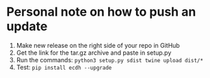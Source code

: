 # Personal note on how to push an update
1. Make new release on the right side of your repo in GitHub
2. Get the link for the tar.gz archive and paste in setup.py
3. Run the commands: ```python3 setup.py sdist
twine upload dist/*```
4. Test: ```pip install ecdh --upgrade```